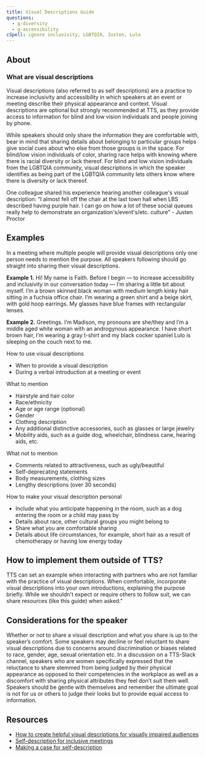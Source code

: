 ```yaml
---
title: Visual Descriptions Guide
questions:
  - g-diversity
  - g-accessibility
cSpell: ignore inclusivity, LGBTQIA, Justen, Lulo
---
```

## About
### What are visual descriptions 
Visual descriptions (also referred to as self descriptions) are a practice to increase inclusivity and accessibility in which speakers at an event or meeting describe their physical appearance and context. Visual descriptions are optional but strongly recommended at TTS, as they provide access to information for blind and low vision individuals and people joining by phone. 

While speakers should only share the information they are comfortable with, bear in mind that sharing details about belonging to particular groups helps give social cues about who else from those groups is in the space. For blind/low vision individuals of color, sharing race helps with knowing where there is racial diversity or lack thereof. For blind and low vision individuals from the LGBTQIA community, visual descriptions in which the speaker identifies as being part of the LGBTQIA community lets others know where there is diversity or lack thereof.

One colleague shared his experience hearing another colleague's visual description:  “I almost fell off the chair at the last town hall when LBS described having purple hair. I can go on how a lot of these social queues really help to demonstrate an organization's/event's/etc. culture” - Justen Proctor 

## Examples
In a meeting where multiple people will provide visual descriptions only one person needs to mention the purpose. All speakers following should go straight into sharing their visual descriptions. 

**Example 1.** Hi! My name is Faith. Before I begin — to increase accessibility and inclusivity in our conversation today — I’m sharing a little bit about myself. I’m a brown skinned black woman with medium length kinky hair sitting in a fuchsia office chair. I’m wearing a green shirt and a beige skirt, with gold hoop earrings. My glasses have blue frames with rectangular lenses.

**Example 2.** Greetings. I’m Madison, my pronouns are she/they and I’m a middle aged white woman with an androgynous appearance. I have short brown hair, I’m wearing a gray t-shirt and my black cocker spaniel Lulo is sleeping on the couch next to me.  

How to use visual descriptions
- When to provide a visual description 
- During a verbal introduction at a meeting or event 

What to mention
- Hairstyle and hair color
- Race/ethnicity
- Age or age range (optional)
- Gender
- Clothing description
- Any additional distinctive accessories, such as glasses or large jewelry
- Mobility aids, such as a guide dog, wheelchair, blindness cane, hearing aids, etc.

What not to mention 
- Comments related to attractiveness, such as ugly/beautiful 
- Self-deprecating statements
- Body measurements, clothing sizes 
- Lengthy descriptions (over 30 seconds) 

How to make your visual description personal
- Include what you anticipate happening in the room, such as a dog entering the room or a child may pass by 
- Details about race, other cultural groups you might belong to
- Share what you are comfortable sharing 
- Details about life circumstances, for example, short hair as a result of chemotherapy or having low energy today

## How to implement them outside of TTS?
TTS can set an example when interacting with partners who are not familiar with the practice of visual descriptions. When comfortable, incorporate visual descriptions into your own introductions, explaining the purpose briefly. While we shouldn't expect or require others to follow suit, we can share resources (like this guide) when asked."

## Considerations for the speaker
Whether or not to share a visual description and what you share is up to the speaker’s comfort. Some speakers may decline or feel reluctant to share visual descriptions due to concerns around discrimination or biases related to race, gender, age, sexual orientation etc. In a discussion on a TTS-Slack channel, speakers who are women specifically expressed that the reluctance to share stemmed from being judged by their physical appearance as opposed to their competencies in the workplace as well as a discomfort with sharing physical attributes they feel don’t suit them well. Speakers should be gentle with themselves and remember the ultimate goal is not for us or others to judge their looks but to provide equal access to information. 

## Resources
- [How to create helpful visual descriptions for visually impaired audiences](https://veroniiiica.com/how-to-create-visual-descriptions/)
- [Self-description for inclusive meetings](https://vocaleyes.co.uk/services/resources/digital-accessibility-and-inclusion/self-description-for-inclusive-meetings/)
- [Making a case for self-description](https://disabilityvisibilityproject.com/2022/04/12/making-a-case-for-self-description-its-not-about-eye-candy/)
